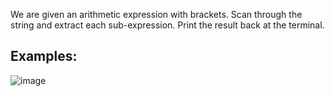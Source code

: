  We are given an arithmetic expression with brackets. Scan through the string and extract each sub-expression.
Print the result back at the terminal.

## Examples: 

![image](https://user-images.githubusercontent.com/45227327/212170747-7452dd59-0f17-43a7-ad45-38ca75206a0d.png)
